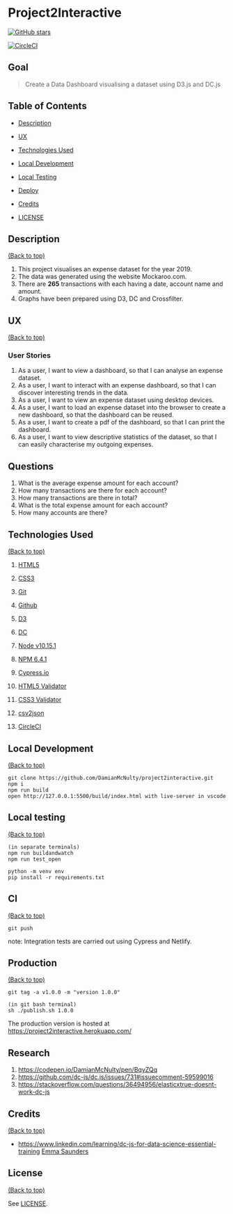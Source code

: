 # Project2Interactive

<a href="https://github.com/DamianMcNulty/project2interactive/stargazers">
    <img src="https://img.shields.io/github/stars/DamianMcNulty/project2interactive.svg?style=social" alt="GitHub stars">
</a>

[![CircleCI](https://dl.circleci.com/status-badge/img/gh/DamianMcNulty/project2interactive/tree/main.svg?style=svg)](https://dl.circleci.com/status-badge/redirect/gh/DamianMcNulty/project2interactive/tree/main)

## Goal

> Create a Data Dashboard visualising a dataset using D3.js and DC.js

## Table of Contents

-   [Description](#description)

-   [UX](#ux)

-   [Technologies Used](#technologies-used)

-   [Local Development](#local-development)

-   [Local Testing](#local-testing)

-   [Deploy](#deploy)

-   [Credits](#credits)

-   [LICENSE](#license)

## Description

[(Back to top)](#table-of-contents)

1.  This project visualises an expense dataset for the year 2019. 
2.  The data was generated using the website Mockaroo.com. 
3.  There are **265** transactions with each having a date, account name and amount. 
4.  Graphs have been prepared using D3, DC and Crossfilter.

## UX

[(Back to top)](#table-of-contents)

### User Stories

1.  As a user, I want to view a dashboard, so that I can analyse an expense dataset.
2.  As a user, I want to interact with an expense dashboard, so that I can discover interesting trends in the data.
3.  As a user, I want to view an expense dataset using desktop devices.
4.  As a user, I want to load an expense dataset into the browser to create a new dashboard, so that the dashboard can be reused.
5.  As a user, I want to create a pdf of the dashboard, so that I can print the dashboard.
6.  As a user, I want to view descriptive statistics of the dataset, so that I can easily characterise my outgoing expenses. 

## Questions

1.  What is the average expense amount for each account?
2.  How many transactions are there for each account?
3.  How many transactions are there in total?
4.  What is the total expense amount for each account?
5.  How many accounts are there?

## Technologies Used

[(Back to top)](#table-of-contents)

1.  [HTML5](https://en.wikipedia.org/wiki/HTML5) 

2.  [CSS3](https://en.wikipedia.org/wiki/Cascading_Style_Sheets)

3.  [Git](https://git-scm.com/)  

4.  [Github](https://github.com/) 

5.  [D3](https://d3js.org/) 

6.  [DC](https://dc-js.github.io/dc.js/)

7.  [Node v10.15.1](https://nodejs.org/)

8.  [NPM 6.4.1](https://www.npmjs.com/)

9. [Cypress.io](https://www.cypress.io/)

10. [HTML5 Validator](https://validator.w3.org/)

11. [CSS3 Validator](https://jigsaw.w3.org/css-validator/)

12. [csv2json](https://www.csvjson.com/csv2json)

14. [CircleCI](https://circleci.com/)

## Local Development

[(Back to top)](#table-of-contents)

    git clone https://github.com/DamianMcNulty/project2interactive.git
    npm i
    npm run build
    open http://127.0.0.1:5500/build/index.html with live-server in vscode

## Local testing

[(Back to top)](#table-of-contents)

    (in separate terminals)
    npm run buildandwatch
    npm run test_open

    python -m venv env
    pip install -r requirements.txt


## CI

[(Back to top)](#table-of-contents)

    git push

note: Integration tests are carried out using Cypress and Netlify.

## Production

[(Back to top)](#table-of-contents)

    git tag -a v1.0.0 -m "version 1.0.0"

    (in git bash terminal)
    sh ./publish.sh 1.0.0

The production version is hosted at <https://project2interactive.herokuapp.com/>

## Research

1.  <https://codepen.io/DamianMcNulty/pen/BqyZQq>
2.  <https://github.com/dc-js/dc.js/issues/731#issuecomment-59599016>
3.  <https://stackoverflow.com/questions/36494956/elasticxtrue-doesnt-work-dc-js>

## Credits

[(Back to top)](#table-of-contents)

-   <https://www.linkedin.com/learning/dc-js-for-data-science-essential-training> <a href="http://vizdata.co.uk/">Emma Saunders</a>

## License

[(Back to top)](#table-of-contents)

See [LICENSE](LICENSE).
